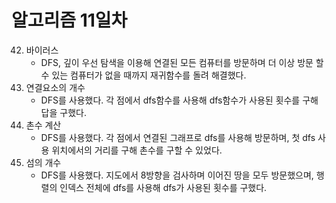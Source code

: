 # 알고리즘 11일차
42. 바이러스
    * DFS, 깊이 우선 탐색을 이용해 연결된 모든 컴퓨터를 방문하며 더 이상 방문 할 수 있는 컴퓨터가 없을 때까지 재귀함수를 돌려 해결했다.
43. 연결요소의 개수
    * DFS를 사용했다. 각 점에서 dfs함수를 사용해 dfs함수가 사용된 횟수를 구해 답을 구했다.
44. 촌수 계산
    * DFS를 사용했다. 각 점에서 연결된 그래프로 dfs를 사용해 방문하며, 첫 dfs 사용 위치에서의 거리를 구해 촌수를 구할 수 있었다.
45. 섬의 개수
    * DFS를 사용했다. 지도에서 8방향을 검사하며 이어진 땅을 모두 방문했으며, 행렬의 인덱스 전체에 dfs를 사용해 dfs가 사용된 횟수를 구했다.
